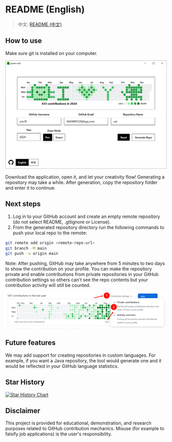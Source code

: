 # README (English)

> 中文: [README (中文)](README_zh.md)

## How to use

Make sure git is installed on your computer.

![app screenshot](/docs/images/app.png)

Download the application, open it, and let your creativity flow! Generating a repository may take a while. After generation, copy the repository folder and enter it to continue.

## Next steps

1. Log in to your GitHub account and create an empty remote repository (do not select README, .gitignore or License).
2. From the generated repository directory run the following commands to push your local repo to the remote:

```bash
git remote add origin <remote-repo-url>
git branch -M main
git push -u origin main
```

Note: After pushing, GitHub may take anywhere from 5 minutes to two days to show the contribution on your profile. You can make the repository private and enable contributions from private repositories in your GitHub contribution settings so others can't see the repo contents but your contribution activity will still be counted.

![private setting screenshot](docs/images/privatesetting.png)

## Future features

We may add support for creating repositories in custom languages. For example, if you want a Java repository, the tool would generate one and it would be reflected in your GitHub language statistics.

## Star History

[![Star History Chart](https://api.star-history.com/svg?repos=zmrlft/GreenWall&type=date&legend=top-left)](https://www.star-history.com/#zmrlft/GreenWall&type=date&legend=top-left)

## Disclaimer

This project is provided for educational, demonstration, and research purposes related to GitHub contribution mechanics. Misuse (for example to falsify job applications) is the user's responsibility.
